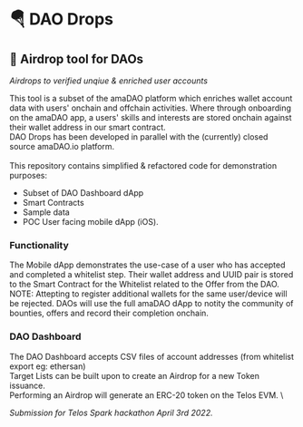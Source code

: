 # 🪂 DAO Drops 

## 🎯 Airdrop tool for DAOs
*Airdrops to verified unqiue & enriched user accounts*    

This tool is a subset of the amaDAO platform which enriches wallet account data with users' onchain and offchain activities. Where through onboarding on the amaDAO app, a users' skills and interests are stored onchain against their wallet address in our smart contract. 
\
DAO Drops has been developed in parallel with the (currently) closed source amaDAO.io platform.\
\
This repository contains simplified & refactored code for demonstration purposes:
- Subset of DAO Dashboard dApp 
- Smart Contracts 
- Sample data
- POC User facing mobile dApp (iOS).

### Functionality

The Mobile dApp demonstrates the use-case of a user who has accepted and completed a whitelist step.  Their wallet address and UUID pair is stored to the Smart Contract for the Whitelist related to the Offer from the DAO.  NOTE: Attepting to register additional wallets for the same user/device will be rejected.
DAOs will use the full amaDAO dApp to notity the community of bounties, offers and record their completion onchain. 

### DAO Dashboard

The DAO Dashboard accepts CSV files of account addresses (from whitelist export eg: ethersan)  
Target Lists can be built upon to create an Airdrop for a new Token issuance.    
Performing an Airdrop will generate an ERC-20 token on the Telos EVM.
\
  

*Submission for Telos Spark hackathon April 3rd 2022.*
